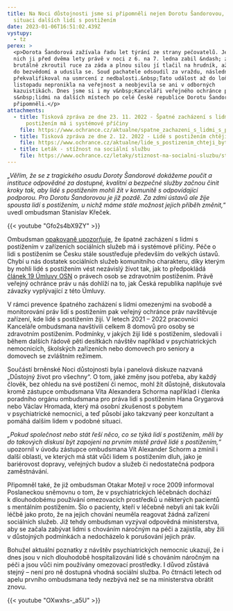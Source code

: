 ```yaml
---
title: Na Noci důstojnosti jsme si připomněli nejen Dorotu Šandorovou, ale i
  situaci dalších lidí s postižením
date: 2023-01-06T16:51:02.439Z
vystupy:
  - tz
perex: >
  <p>Dorota Šandorová zažívala řadu let týrání ze strany pečovatelů. Jeden z
  nich ji před dvěma lety právě v noci z 6. na 7. ledna zabil &ndash; zalehl ji,
  brutálně zkroutil ruce za záda a plnou silou jí tlačil na hrudník, až upadla
  do bezvědomí a udusila se. Soud pachatele odsoudil za vraždu, následně ji
  překvalifikoval na usmrcení z nedbalosti.&nbsp;Tato událost až do loňského
  listopadu nepronikla na veřejnost a neobjevila se ani v odborných
  kazuistikách. Dnes jsme si i my v&nbsp;Kanceláři veřejného ochránce práv spolu
  s&nbsp;lidmi na dalších místech po celé České republice Dorotu Šandorovou
  připomněli.</p>
attachments:
  - title: Tisková zpráva ze dne 23. 11. 2022 - Špatné zacházení s lidmi s
      postižením má i systémové příčiny
    file: https://www.ochrance.cz/aktualne/spatne_zachazeni_s_lidmi_s_postizenim_v_zarizenich_socialnich_sluzeb_ma_i_systemove_priciny_varuje_ombudsman/
  - title: Tisková zpráva ze dne 2. 12. 2022 - Lidé s postižením chtějí být slyšet
    file: https://www.ochrance.cz/aktualne/lide_s_postizenim_chteji_byt_slyset_pomaha_jim_v_tom_i_ombudsman/
  - title: Leták - stížnost na sociální službu
    file: https://www.ochrance.cz/letaky/stiznost-na-socialni-sluzbu/stiznost-na-socialni-sluzbu.pdf
---
```

<p><em>&bdquo;Věřím, že se z&nbsp;tragického osudu Doroty Šandorové dokážeme poučit a instituce odpovědné za dostupné, kvalitní a bezpečné služby začnou činit kroky tak, aby lidé s&nbsp;postižením mohli žít v&nbsp;komunitě s&nbsp;odpovídající podporou. Pro Dorotu Šandorovou je již pozdě. Za zdmi ústavů ale žije spousta lidí s postižením, u nichž máme stále možnost jejich příběh změnit,</em>&ldquo; uvedl ombudsman Stanislav Křeček.</p>



{{< youtube "Gfo2s4bX9ZY" >}}



<p>Ombudsman <a href="https://www.ochrance.cz/aktualne/spatne_zachazeni_s_lidmi_s_postizenim_v_zarizenich_socialnich_sluzeb_ma_i_systemove_priciny_varuje_ombudsman/">opakovaně upozorňuje</a>, že špatné zacházení s lidmi s postižením v zařízeních sociálních služeb má i systémové příčiny. Péče o lidi s&nbsp;postižením se&nbsp;Česku stále soustřeďuje především do velkých ústavů. Chybí u nás dostatek sociálních služeb komunitního charakteru, díky kterým by mohli lidé s&nbsp;postižením vést nezávislý život tak, jak to předpokládá <a href="https://www.ochrance.cz/umluva/clanek-19-nezavisly-zpusob-zivota-a-zapojeni-do-spolecnosti/">článek 19 Úmluvy OSN</a> o právech osob se zdravotním postižením. Právě veřejný ochránce práv u nás dohlíží na to, jak Česká republika naplňuje své závazky vyplývající z&nbsp;této Úmluvy.&nbsp;</p>

<p>V&nbsp;rámci prevence špatného zacházení s&nbsp;lidmi omezenými na svobodě a monitorování práv lidí s&nbsp;postižením pak veřejný ochránce práv navštěvuje zařízení, kde lidé s&nbsp;postižením žijí. V&nbsp;letech 2021 &ndash; 2022 pracovníci Kanceláře ombudsmana navštívili celkem 8 domovů pro osoby se zdravotním postižením. Podmínky, v&nbsp;jakých žijí lidé s&nbsp;postižením, sledovali i během dalších řádově pěti desítkách návštěv například v&nbsp;psychiatrických nemocnicích, školských zařízeních nebo domovech pro seniory a domovech se zvláštním režimem.</p>

<p>Součástí brněnské Noci důstojnosti byla i panelová diskuze nazvaná &bdquo;Důstojný život pro všechny&ldquo;. O tom, jaké změny jsou potřeba, aby každý člověk, bez ohledu na své postižení či nemoc, mohl žít důstojně, diskutovala kromě zástupce ombudsmana Víta Alexandera Schorma například i členka poradního orgánu ombudsmana pro práva lidí s&nbsp;postižením Hana Grygarová nebo Václav Hromada, který má osobní zkušenost s&nbsp;pobytem v&nbsp;psychiatrické nemocnici, a teď působí jako takzvaný peer konzultant a pomáhá dalším lidem v&nbsp;podobné situaci.</p>

<p><em>&bdquo;Pokud společnost nebo stát řeší něco, co se týká lidí s&nbsp;postižením, měli by do takových diskusí být zapojeni na prvním místě právě lidé s&nbsp;postižením,&ldquo;</em> upozornil v&nbsp;úvodu zástupce ombudsmana Vít Alexander Schorm a zmínil i další oblasti, ve kterých má stát vůči lidem s postižením dluh, jako je bariérovost dopravy, veřejných budov a služeb či nedostatečná podpora zaměstnávání.</p>

<p>Připomněl také, že již ombudsman Otakar Motejl v&nbsp;roce 2009 informoval Poslaneckou sněmovnu o tom, že v&nbsp;psychiatrických léčebnách dochází k&nbsp;dlouhodobému používání omezovacích prostředků u některých pacientů s&nbsp;mentálním postižením. Šlo o pacienty, kteří v&nbsp;léčebně nebyli ani tak<em> </em>kvůli léčbě jako proto, že na jejich chování neuměla reagovat žádná zařízení sociálních služeb. Již tehdy ombudsman vyzýval odpovědná ministerstva, aby se začala zabývat lidmi s&nbsp;chováním náročným na péči a zajistila, aby žili v&nbsp;důstojných podmínkách a nedocházelo k&nbsp;porušování jejich práv.</p>

<p>Bohužel aktuální poznatky z&nbsp;návštěv psychiatrických nemocnic ukazují, že i dnes jsou v&nbsp;nich dlouhodobě hospitalizováni lidé s&nbsp;chováním náročným na péči a jsou vůči nim používány omezovací prostředky. I důvod zůstává stejný &ndash; není pro ně dostupná vhodná sociální služba. Po čtrnácti letech od apelu prvního ombudsmana tedy nezbývá než se na ministerstva obrátit znovu.&nbsp;</p>



{{< youtube "OXwxhs-_a5U" >}}


